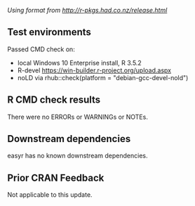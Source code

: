 *Using format from http://r-pkgs.had.co.nz/release.html*

## Test environments

Passed CMD check on:

* local Windows 10 Enterprise install, R 3.5.2
* R-devel https://win-builder.r-project.org/upload.aspx
* noLD via rhub::check(platform = "debian-gcc-devel-nold")

## R CMD check results

There were no ERRORs or WARNINGs or NOTEs.

## Downstream dependencies

easyr has no known downstream dependencies.

## Prior CRAN Feedback

Not applicable to this update.

